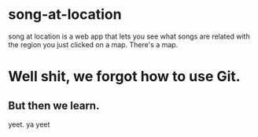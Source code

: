 # song-at-location
song at location is a web app that lets you see what songs are related with the region you just clicked on a map. There's a map.

# Well shit, we forgot how to use Git.
## But then we learn.
yeet. ya yeet
